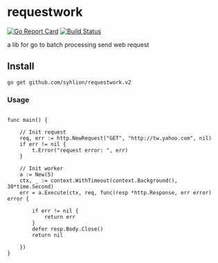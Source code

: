# requestwork

[![Go Report Card](https://goreportcard.com/badge/github.com/syhlion/requestwork.v2)](https://goreportcard.com/report/github.com/syhlion/requestwork.v2)
[![Build Status](https://travis-ci.org/syhlion/requestwork.v2.svg?branch=master)](https://travis-ci.org/syhlion/requestwork.v2)

a lib for go to batch processing send web request

## Install

`go get github.com/syhlion/requestwork.v2`

### Usage

```

func main() {

    // Init request
	req, err := http.NewRequest("GET", "http://tw.yahoo.com", nil)
	if err != nil {
		t.Error("request error: ", err)
	}

	// Init worker
	a := New(5)
	ctx, _ := context.WithTimeout(context.Background(), 30*time.Second)
	err = a.Execute(ctx, req, func(resp *http.Response, err error) error {

		if err != nil {
			return err
		}
		defer resp.Body.Close()
		return nil

	})
}

```
